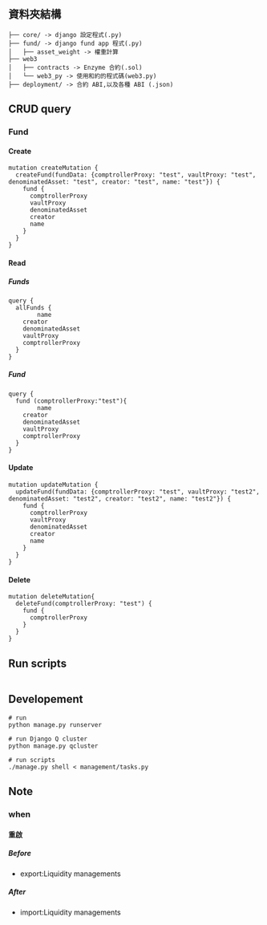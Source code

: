 ## 資料夾結構
```
├── core/ -> django 設定程式(.py)
├── fund/ -> django fund app 程式(.py)
│   ├── asset_weight -> 權重計算
├── web3
│   ├── contracts -> Enzyme 合約(.sol)
│   └── web3_py -> 使用和約的程式碼(web3.py)
├── deployment/ -> 合約 ABI,以及各種 ABI (.json)
```

## CRUD query

### Fund
#### Create
```
mutation createMutation {
  createFund(fundData: {comptrollerProxy: "test", vaultProxy: "test", denominatedAsset: "test", creator: "test", name: "test"}) {
    fund {
      comptrollerProxy
      vaultProxy
      denominatedAsset
      creator
      name
    }
  }
}
```
#### Read
##### Funds
```
query {
  allFunds {
		name
    creator
    denominatedAsset
    vaultProxy
    comptrollerProxy
  }
}
```
##### Fund
```
query {
  fund (comptrollerProxy:"test"){
		name
    creator
    denominatedAsset
    vaultProxy
    comptrollerProxy
  }
}
```
#### Update
```
mutation updateMutation {
  updateFund(fundData: {comptrollerProxy: "test", vaultProxy: "test2", denominatedAsset: "test2", creator: "test2", name: "test2"}) {
    fund {
      comptrollerProxy
      vaultProxy
      denominatedAsset
      creator
      name
    }
  }
}
```
#### Delete
```
mutation deleteMutation{
  deleteFund(comptrollerProxy: "test") {
    fund {
      comptrollerProxy
    } 
  }
}
```

## Run scripts
```
```

## Developement
```
# run 
python manage.py runserver

# run Django Q cluster
python manage.py qcluster

# run scripts
./manage.py shell < management/tasks.py
```

## Note
### when
#### 重啟
##### Before
- export:Liquidity managements
##### After
- import:Liquidity managements